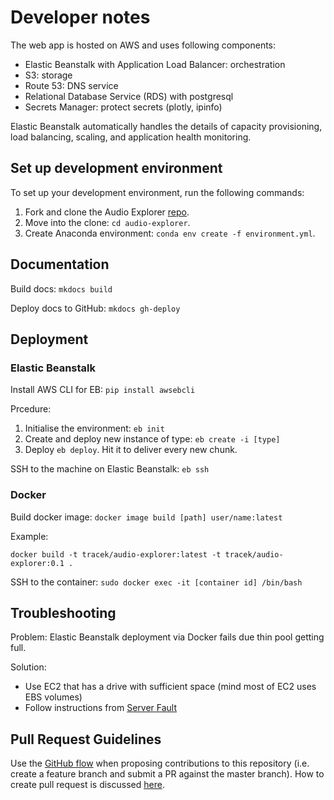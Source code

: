# Developer notes

The web app is hosted on AWS and uses following components:

* Elastic Beanstalk with Application Load Balancer: orchestration
* S3: storage
* Route 53: DNS service
* Relational Database Service (RDS) with postgresql
* Secrets Manager: protect secrets (plotly, ipinfo)


Elastic Beanstalk automatically handles the details of capacity provisioning, load balancing, scaling, and application health monitoring.

## Set up development environment

To set up your development environment, run the following commands:

1. Fork and clone the Audio Explorer [repo](https://github.com/tracek/audio-explorer).
2. Move into the clone: `cd audio-explorer`.
3. Create Anaconda environment: `conda env create -f environment.yml`.

## Documentation

Build docs: `mkdocs build`

Deploy docs to GitHub: `mkdocs gh-deploy`

## Deployment

### Elastic Beanstalk

Install AWS CLI for EB: `pip install awsebcli`

Prcedure:

1. Initialise the environment: `eb init`
2. Create and deploy new instance of type: `eb create -i [type]`
3. Deploy `eb deploy`. Hit it to deliver every new chunk.

SSH to the machine on Elastic Beanstalk: `eb ssh`


### Docker

Build docker image: `docker image build [path] user/name:latest`

Example:

    docker build -t tracek/audio-explorer:latest -t tracek/audio-explorer:0.1 .
    
SSH to the container: `sudo docker exec -it [container id] /bin/bash`


## **Troubleshooting**

Problem: Elastic Beanstalk deployment via Docker fails due thin pool getting full.

Solution:

- Use EC2 that has a drive with sufficient space (mind most of EC2 uses EBS volumes)
- Follow instructions from [Server Fault](https://serverfault.com/questions/840937/aws-elasticbeanstalk-docker-thin-pool-getting-full-and-causing-re-mount-of-files)

## Pull Request Guidelines

Use the [GitHub flow](https://guides.github.com/introduction/flow/) when proposing contributions to this repository (i.e. create a feature branch and submit a PR against the master branch). How to create pull request is discussed [here](https://help.github.com/en/articles/creating-a-pull-request). 